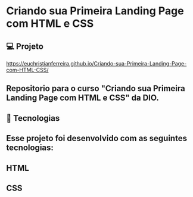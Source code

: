 # Criando sua Primeira Landing Page com HTML e CSS

##  💻 Projeto
https://euchristianferreira.github.io/Criando-sua-Primeira-Landing-Page-com-HTML-CSS/
## Repositorio para o curso "Criando sua Primeira Landing Page com HTML e CSS" da DIO.

## 🚀 Tecnologias
## Esse projeto foi desenvolvido com as seguintes tecnologias:

## HTML
## CSS

